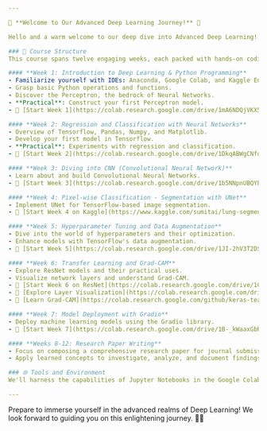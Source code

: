 ```yaml
---

🌟 **Welcome to Our Advanced Deep Learning Journey!** 🚀

Hello and a warm welcome to our deep dive into Advanced Deep Learning! In this course, we'll blend theoretical knowledge with practical applications, embracing a hands-on, "learn by doing" approach. Let's explore and apply deep learning concepts together!

### 📘 Course Structure
This course spans twelve engaging weeks, each packed with hands-on coding activities. Our primary tools will be Jupyter Notebooks within the Google Colab environment, offering an interactive and user-friendly platform for learning.

#### **Week 1: Introduction to Deep Learning & Python Programming**
- Familiarize yourself with IDEs: Anaconda, Google Colab, and Kaggle Environment.
- Grasp basic Python operations and functions.
- Discover the Perceptron, the bedrock of Neural Networks.
- **Practical**: Construct your first Perceptron model.
- 📝 [Start Week 1](https://colab.research.google.com/drive/1mA6NDQjVKX5SU7a6n1uBXsX9QXtQjZzg?usp=sharing)

#### **Week 2: Regression and Classification with Neural Networks**
- Overview of Tensorflow, Pandas, Numpy, and Matplotlib.
- Develop your first model in Tensorflow.
- **Practical**: Experiments with regression and classification.
- 📝 [Start Week 2](https://colab.research.google.com/drive/1DkqABWgCNfdm-6PTVsOoVt4bwsm2FPyI?usp=sharing)

#### **Week 3: Diving into CNN (Convolutional Neural Network)**
- Learn about and build Convolutional Neural Networks.
- 📝 [Start Week 3](https://colab.research.google.com/drive/1b5NNpnUBQYPORI41nJGznUAQx_TjsrmY?usp=sharing)

#### **Week 4: Pixel-wise Classification - Segmentation with UNet**
- Implement UNet for TensorFlow-based image segmentation.
- 📝 [Start Week 4 on Kaggle](https://www.kaggle.com/sumitai/lung-segmentation-from-chest-x-ray-dataset?scriptVersionId=54480345)

#### **Week 5: Hyperparameter Tuning and Data Augmentation**
- Dive into the world of hyperparameters and their optimization.
- Enhance models with TensorFlow's data augmentation.
- 📝 [Start Week 5](https://colab.research.google.com/drive/1JI-2hV3T2DSRbvSSx9qQLUbZzISo2PAw?usp=sharing)

#### **Week 6: Transfer Learning and Grad-CAM**
- Explore ResNet models and their practical uses.
- Visualize network layers and understand Grad-CAM.
- 📝 [Start Week 6 on ResNet](https://colab.research.google.com/drive/1C_naovUBb9Gmavs-xjlWiu1RiNAZy76r?usp=sharing)
- 📝 [Explore Layer Visualization](https://colab.research.google.com/drive/10-6L4DGPflyO_BT5KSPKPrGjc70aWETm?usp=sharing)
- 📝 [Learn Grad-CAM](https://colab.research.google.com/github/keras-team/keras-io/blob/master/examples/vision/ipynb/grad_cam.ipynb#scrollTo=ukGzvpJfxtax)

#### **Week 7: Model Deployment with Gradio**
- Deploy machine learning models using the Gradio library.
- 📝 [Start Week 7](https://colab.research.google.com/drive/1B-_kWaaxGbRL1OKy29-lhghoB2tJ_Tws?usp=sharing)

#### **Weeks 8-12: Research Paper Writing**
- Focus on composing a comprehensive research paper for journal submission.
- Apply learned concepts to investigate, analyze, and document findings.

### 🌐 Tools and Environment
We'll harness the capabilities of Jupyter Notebooks in the Google Colab environment, ensuring an efficient and accessible learning platform.

---
```


Prepare to immerse yourself in the advanced realms of Deep Learning! We look forward to guiding you on this enlightening journey. 🚀💡
